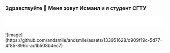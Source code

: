 ### Здравствуйте 👋 Меня зовут Исмаил и я студент СГТУ
<p align="center">
<img src="result.gif" alt=""><br>
</p>  
![image](https://github.com/andsmlle/andsmlle/assets/133951628/d909f19c-5d77-4f85-896c-ac1b508b4ec7) 
